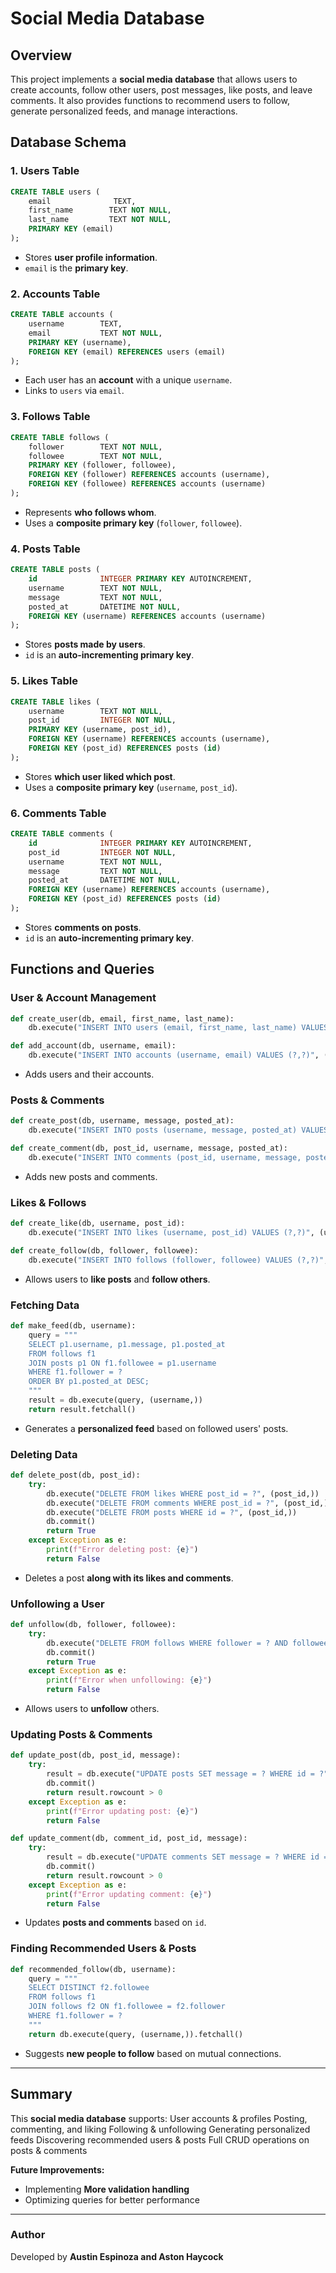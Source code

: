 # Social Media Database

## Overview

This project implements a **social media database** that allows users to create accounts, follow other users, post messages, like posts, and leave comments. It also provides functions to recommend users to follow, generate personalized feeds, and manage interactions.

## Database Schema

### **1. Users Table**

```sql
CREATE TABLE users (
    email              TEXT,
    first_name        TEXT NOT NULL,
    last_name         TEXT NOT NULL,
    PRIMARY KEY (email)
);
```

- Stores **user profile information**.
- `email` is the **primary key**.

### **2. Accounts Table**

```sql
CREATE TABLE accounts (
    username        TEXT,
    email           TEXT NOT NULL,
    PRIMARY KEY (username),
    FOREIGN KEY (email) REFERENCES users (email)
);
```

- Each user has an **account** with a unique `username`.
- Links to `users` via `email`.

### **3. Follows Table**

```sql
CREATE TABLE follows (
    follower        TEXT NOT NULL,
    followee        TEXT NOT NULL,
    PRIMARY KEY (follower, followee),
    FOREIGN KEY (follower) REFERENCES accounts (username),
    FOREIGN KEY (followee) REFERENCES accounts (username)
);
```

- Represents **who follows whom**.
- Uses a **composite primary key** (`follower`, `followee`).

### **4. Posts Table**

```sql
CREATE TABLE posts (
    id              INTEGER PRIMARY KEY AUTOINCREMENT,
    username        TEXT NOT NULL,
    message         TEXT NOT NULL,
    posted_at       DATETIME NOT NULL,
    FOREIGN KEY (username) REFERENCES accounts (username)
);
```

- Stores **posts made by users**.
- `id` is an **auto-incrementing primary key**.

### **5. Likes Table**

```sql
CREATE TABLE likes (
    username        TEXT NOT NULL,
    post_id         INTEGER NOT NULL,
    PRIMARY KEY (username, post_id),
    FOREIGN KEY (username) REFERENCES accounts (username),
    FOREIGN KEY (post_id) REFERENCES posts (id)
);
```

- Stores **which user liked which post**.
- Uses a **composite primary key** (`username`, `post_id`).

### **6. Comments Table**

```sql
CREATE TABLE comments (
    id              INTEGER PRIMARY KEY AUTOINCREMENT,
    post_id         INTEGER NOT NULL,
    username        TEXT NOT NULL,
    message         TEXT NOT NULL,
    posted_at       DATETIME NOT NULL,
    FOREIGN KEY (username) REFERENCES accounts (username),
    FOREIGN KEY (post_id) REFERENCES posts (id)
);
```

- Stores **comments on posts**.
- `id` is an **auto-incrementing primary key**.

## Functions and Queries

### **User & Account Management**

```python
def create_user(db, email, first_name, last_name):
    db.execute("INSERT INTO users (email, first_name, last_name) VALUES (?,?,?)", (email, first_name, last_name))

def add_account(db, username, email):
    db.execute("INSERT INTO accounts (username, email) VALUES (?,?)", (username, email))
```

- Adds users and their accounts.

### **Posts & Comments**

```python
def create_post(db, username, message, posted_at):
    db.execute("INSERT INTO posts (username, message, posted_at) VALUES (?,?,?)", (username, message, posted_at))

def create_comment(db, post_id, username, message, posted_at):
    db.execute("INSERT INTO comments (post_id, username, message, posted_at) VALUES (?,?,?,?)", (post_id, username, message, posted_at))
```

- Adds new posts and comments.

### **Likes & Follows**

```python
def create_like(db, username, post_id):
    db.execute("INSERT INTO likes (username, post_id) VALUES (?,?)", (username, post_id))

def create_follow(db, follower, followee):
    db.execute("INSERT INTO follows (follower, followee) VALUES (?,?)", (follower, followee))
```

- Allows users to **like posts** and **follow others**.

### **Fetching Data**

```python
def make_feed(db, username):
    query = """
    SELECT p1.username, p1.message, p1.posted_at
    FROM follows f1
    JOIN posts p1 ON f1.followee = p1.username
    WHERE f1.follower = ?
    ORDER BY p1.posted_at DESC;
    """
    result = db.execute(query, (username,))
    return result.fetchall()
```

- Generates a **personalized feed** based on followed users' posts.

### **Deleting Data**

```python
def delete_post(db, post_id):
    try:
        db.execute("DELETE FROM likes WHERE post_id = ?", (post_id,))
        db.execute("DELETE FROM comments WHERE post_id = ?", (post_id,))
        db.execute("DELETE FROM posts WHERE id = ?", (post_id,))
        db.commit()
        return True
    except Exception as e:
        print(f"Error deleting post: {e}")
        return False
```

- Deletes a post **along with its likes and comments**.

### **Unfollowing a User**

```python
def unfollow(db, follower, followee):
    try:
        db.execute("DELETE FROM follows WHERE follower = ? AND followee = ?", (follower, followee))
        db.commit()
        return True
    except Exception as e:
        print(f"Error when unfollowing: {e}")
        return False
```

- Allows users to **unfollow** others.

### **Updating Posts & Comments**

```python
def update_post(db, post_id, message):
    try:
        result = db.execute("UPDATE posts SET message = ? WHERE id = ?", (message, post_id))
        db.commit()
        return result.rowcount > 0
    except Exception as e:
        print(f"Error updating post: {e}")
        return False

def update_comment(db, comment_id, post_id, message):
    try:
        result = db.execute("UPDATE comments SET message = ? WHERE id = ? AND post_id = ?", (message, comment_id, post_id))
        db.commit()
        return result.rowcount > 0
    except Exception as e:
        print(f"Error updating comment: {e}")
        return False
```

- Updates **posts and comments** based on `id`.

### **Finding Recommended Users & Posts**

```python
def recommended_follow(db, username):
    query = """
    SELECT DISTINCT f2.followee
    FROM follows f1
    JOIN follows f2 ON f1.followee = f2.follower
    WHERE f1.follower = ?
    """
    return db.execute(query, (username,)).fetchall()
```

- Suggests **new people to follow** based on mutual connections.

---

## Summary

This **social media database** supports:
 User accounts & profiles
 Posting, commenting, and liking
 Following & unfollowing
 Generating personalized feeds
 Discovering recommended users & posts
 Full CRUD operations on posts & comments

 **Future Improvements:**

- Implementing **More validation handling**
- Optimizing queries for better performance

---

### **Author**

Developed by **Austin Espinoza and Aston Haycock**
